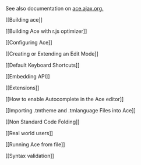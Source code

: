 See also documentation on [ace.ajax.org](http://ace.ajax.org)[.](http://www.fixithere.net/apple-customer-service/)

[[Building ace]]

[[Building Ace with r.js optimizer]]

[[Configuring Ace]]

[[Creating or Extending an Edit Mode]]

[[Default Keyboard Shortcuts]]

[[Embedding API]]

[[Extensions]]

[[How to enable Autocomplete in the Ace editor]]

[[Importing .tmtheme and .tmlanguage Files into Ace]]

[[Non Standard Code Folding]]

[[Real world users]]

[[Running Ace from file]]

[[Syntax validation]]
